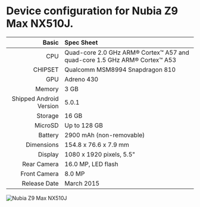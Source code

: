 Device configuration for Nubia Z9 Max NX510J.
=====================================

Basic   | Spec Sheet
-------:|:-------------------------
CPU     | Quad-core 2.0 GHz ARM® Cortex™ A57 and quad-core 1.5 GHz ARM® Cortex™ A53
CHIPSET | Qualcomm MSM8994 Snapdragon 810
GPU     | Adreno 430
Memory  | 3 GB
Shipped Android Version | 5.0.1
Storage | 16 GB
MicroSD | Up to 128 GB
Battery | 2900 mAh (non-removable)
Dimensions | 154.8 x 76.6 x 7.9 mm
Display | 1080 x 1920 pixels, 5.5"
Rear Camera  | 16.0 MP, LED flash
Front Camera | 8.0 MP
Release Date | March 2015

![Nubia Z9 Max NX510J](http://static.nubia.cn/product/max/images/params/params_z9max02.jpg "Nubia Z9 Max NX510J")
